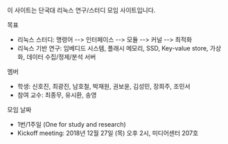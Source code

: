 이 사이트는 단국대 리눅스 연구/스터디 모임 사이트입니다.

목표
- 리눅스 스터디: 명령어 --> 인터페이스 --> 모듈 --> 커널 --> 최적화
- 리눅스 기반 연구: 임베디드 시스템, 플래시 메모리, SSD, Key-value store, 가상화, 데이터 수집/정제/분석 서버

멤버
- 학생: 신호진, 최광진, 남호철, 박재원, 권보윤, 김성민, 장희주, 조민서
- 참여 교수: 최종무, 유시환, 송영 

모임 날짜
- 1번/1주일 (One for study and research)
- Kickoff meeting: 2018년 12월 27일 (목) 오후 2시, 미디어센터 207호  
